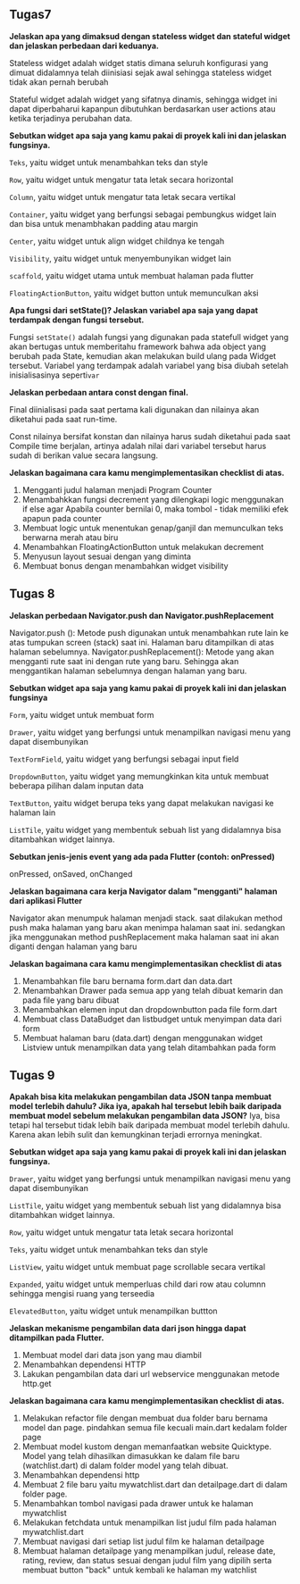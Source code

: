 ## Tugas7

**Jelaskan apa yang dimaksud dengan stateless widget dan stateful widget dan jelaskan perbedaan dari keduanya.**

Stateless widget adalah widget statis dimana seluruh konfigurasi yang dimuat didalamnya telah diinisiasi sejak awal sehingga stateless widget tidak akan pernah berubah 

Stateful widget adalah widget yang sifatnya dinamis, sehingga widget ini dapat diperbaharui kapanpun dibutuhkan berdasarkan user actions atau ketika terjadinya perubahan data.

**Sebutkan widget apa saja yang kamu pakai di proyek kali ini dan jelaskan fungsinya.**

`Teks`, yaitu widget untuk menambahkan teks dan style
 
`Row`, yaitu widget untuk mengatur tata letak secara horizontal

`Column`, yaitu widget untuk mengatur tata letak secara vertikal 

`Container`, yaitu widget yang berfungsi sebagai pembungkus widget lain dan bisa untuk menambhakan padding atau margin

`Center`, yaitu widget untuk align widget childnya ke tengah

`Visibility`, yaitu widget untuk menyembunyikan widget lain

`scaffold`, yaitu widget utama untuk membuat halaman pada flutter

`FloatingActionButton`, yaitu widget button untuk memunculkan aksi

**Apa fungsi dari setState()? Jelaskan variabel apa saja yang dapat terdampak dengan fungsi tersebut.**

Fungsi `setState()` adalah fungsi yang digunakan pada  statefull widget yang akan bertugas untuk memberitahu framework bahwa ada object yang berubah pada State, kemudian akan melakukan build ulang pada Widget tersebut. Variabel yang terdampak adalah variabel yang bisa diubah setelah inisialisasinya seperti`var`


**Jelaskan perbedaan antara const dengan final.**

Final diinialisasi pada saat pertama kali digunakan dan nilainya akan diketahui pada saat run-time. 

Const nilainya bersifat konstan dan nilainya harus sudah diketahui pada saat Compile time berjalan, artinya adalah nilai dari variabel tersebut harus sudah di berikan value secara langsung.


**Jelaskan bagaimana cara kamu mengimplementasikan checklist di atas.**

1. Mengganti judul halaman menjadi Program Counter
2. Menambahkkan fungsi decrement yang dilengkapi logic menggunakan if else agar Apabila counter bernilai 0, maka tombol - tidak memiliki efek apapun pada counter
3. Membuat logic untuk menentukan genap/ganjil dan memunculkan teks berwarna merah atau biru 
4. Menambahkan FloatingActionButton untuk melakukan decrement
4. Menyusun layout sesuai dengan yang diminta
5. Membuat bonus dengan menambahkan widget visibility

## Tugas 8 
**Jelaskan perbedaan Navigator.push dan Navigator.pushReplacement**

Navigator.push (): Metode push digunakan untuk menambahkan rute lain ke atas tumpukan screen (stack) saat ini. Halaman baru ditampilkan di atas halaman sebelumnya.
Navigator.pushReplacement(): Metode yang akan mengganti rute saat ini dengan rute yang baru. Sehingga akan menggantikan halaman sebelumnya dengan halaman yang baru.

**Sebutkan widget apa saja yang kamu pakai di proyek kali ini dan jelaskan fungsinya**

`Form`, yaitu widget untuk membuat form 

`Drawer`, yaitu widget yang berfungsi untuk menampilkan navigasi menu yang dapat disembunyikan

`TextFormField`, yaitu widget yang berfungsi sebagai input field

`DropdownButton`, yaitu widget yang memungkinkan kita untuk membuat beberapa pilihan dalam inputan data 

`TextButton`, yaitu widget berupa teks yang dapat melakukan navigasi ke halaman lain

`ListTile`, yaitu widget yang membentuk sebuah list yang didalamnya bisa ditambahkan widget lainnya.

**Sebutkan jenis-jenis event yang ada pada Flutter (contoh: onPressed)**

onPressed, onSaved, onChanged

**Jelaskan bagaimana cara kerja Navigator dalam "mengganti" halaman dari aplikasi Flutter**

Navigator akan menumpuk halaman menjadi stack. saat dilakukan method push maka halaman yang baru akan menimpa halaman saat ini. sedangkan jika menggunakan method pushReplacement maka halaman saat ini akan diganti dengan halaman yang baru 

**Jelaskan bagaimana cara kamu mengimplementasikan checklist di atas**

1. Menambahkan file baru bernama form.dart dan data.dart
2. Menambahkan Drawer pada semua app yang telah dibuat kemarin dan pada file yang baru dibuat
3. Menambahkan elemen input dan dropdownbutton pada file form.dart 
4. Membuat class DataBudget dan listbudget untuk menyimpan data dari form 
5. Membuat halaman baru (data.dart) dengan menggunakan widget Listview untuk menampilkan data yang telah ditambahkan pada form 

## Tugas 9
 **Apakah bisa kita melakukan pengambilan data JSON tanpa membuat model terlebih dahulu? Jika iya, apakah hal tersebut lebih baik daripada membuat model sebelum melakukan pengambilan data JSON?**
 Iya, bisa tetapi hal tersebut tidak lebih baik daripada membuat model terlebih dahulu. Karena akan lebih sulit dan kemungkinan terjadi errornya meningkat. 

 **Sebutkan widget apa saja yang kamu pakai di proyek kali ini dan jelaskan fungsinya.**

`Drawer`, yaitu widget yang berfungsi untuk menampilkan navigasi menu yang dapat disembunyikan 

`ListTile`, yaitu widget yang membentuk sebuah list yang didalamnya bisa ditambahkan widget lainnya.

`Row`, yaitu widget untuk mengatur tata letak secara horizontal

`Teks`, yaitu widget untuk menambahkan teks dan style

`ListView`, yaitu widget untuk membuat page scrollable secara vertikal

`Expanded`, yaitu widget untuk memperluas child dari row atau columnn sehingga mengisi ruang yang terseedia

`ElevatedButton`, yaitu widget untuk menampilkan buttton

 **Jelaskan mekanisme pengambilan data dari json hingga dapat ditampilkan pada Flutter.**

1. Membuat model dari data json yang mau diambil
2. Menambahkan dependensi HTTP
3. Lakukan pengambilan data dari url webservice menggunakan metode http.get

 **Jelaskan bagaimana cara kamu mengimplementasikan checklist di atas.**

1. Melakukan refactor file dengan membuat dua folder baru bernama model dan page. pindahkan semua file kecuali main.dart kedalam folder page
2. Membuat model kustom dengan memanfaatkan website Quicktype. Model yang telah dihasilkan dimasukkan ke dalam file baru (watchlist.dart) di dalam folder model yang telah dibuat.
3. Menambahkan dependensi http
4. Membuat 2 file baru yaitu mywatchlist.dart dan detailpage.dart di dalam folder page. 
5. Menambahkan tombol navigasi pada drawer untuk ke halaman mywatchlist
6. Melakukan fetchdata untuk menampilkan list judul film pada halaman mywatchlist.dart
7.  Membuat navigasi dari setiap list judul film ke halaman detailpage
8. Membuat halaman detailpage yang menampilkan judul, release date, rating, review, dan status sesuai dengan judul film yang dipilih serta membuat button "back" untuk kembali ke halaman my watchlist


